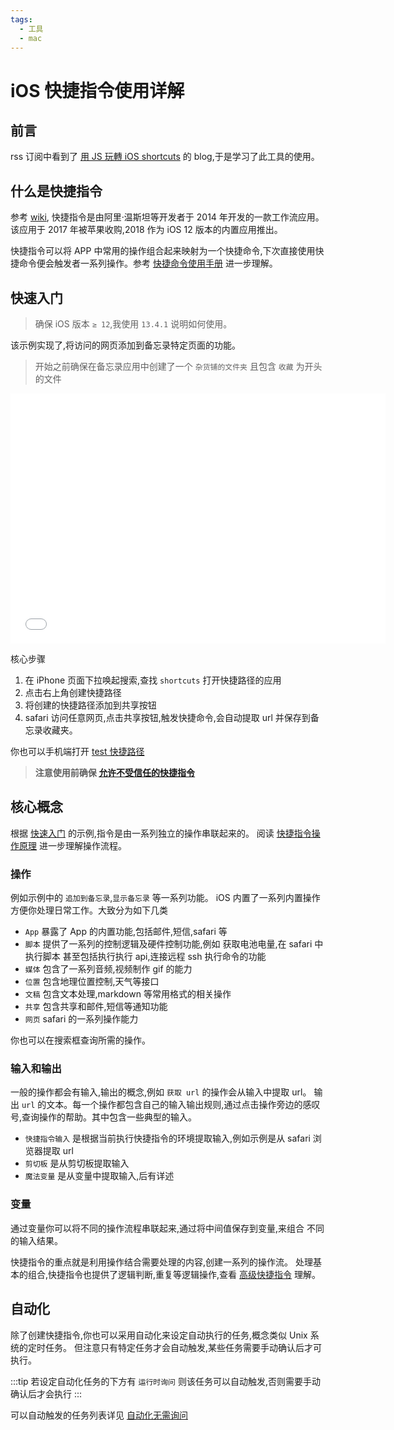 ```yaml
---
tags:
  - 工具
  - mac
---
```


# iOS 快捷指令使用详解

## 前言

rss 订阅中看到了 [用 JS 玩轉 iOS shortcuts](https://blog.techbridge.cc/2020/04/26/ios-shortcuts-js/) 的 blog,于是学习了此工具的使用。

## 什么是快捷指令
参考 [wiki](https://zh.wikipedia.org/wiki/%E5%BF%AB%E6%8D%B7%E6%8C%87%E4%BB%A4), 快捷指令是由阿里·温斯坦等开发者于 2014 年开发的一款工作流应用。该应用于 2017 年被苹果收购,2018 作为 iOS 12 版本的内置应用推出。

快捷指令可以将 APP 中常用的操作组合起来映射为一个快捷命令,下次直接使用快捷命令便会触发者一系列操作。参考 [快捷命令使用手册](https://support.apple.com/zh-cn/guide/shortcuts/welcome/ios) 进一步理解。


## 快速入门

> 确保 iOS 版本 `≥ 12`,我使用 `13.4.1` 说明如何使用。

该示例实现了,将访问的网页添加到备忘录特定页面的功能。
> 开始之前确保在备忘录应用中创建了一个 `杂货铺的文件夹` 且包含 `收藏` 为开头的文件 

<iframe  height="400" width="600"  src="//player.bilibili.com/player.html?aid=668008428&bvid=BV1Xa4y1v7LN&cid=186917494&page=1" scrolling="no" border="0" frameborder="no" framespacing="0" allowfullscreen="true"> </iframe>

核心步骤
1. 在 iPhone 页面下拉唤起搜索,查找 `shortcuts` 打开快捷路径的应用
2. 点击右上角创建快捷路径
3. 将创建的快捷路径添加到共享按钮
4. safari 访问任意网页,点击共享按钮,触发快捷命令,会自动提取 url 并保存到备忘录收藏夹。

你也可以手机端打开 [test 快捷路径](https://www.icloud.com/shortcuts/276b71131ab743d6b5af6103458c8cac)

> **注意使用前确保 [允许不受信任的快捷指令](https://support.apple.com/zh-cn/guide/shortcuts/apdfeb05586f/3.5/ios/13.5#apdf9081945c)**


## 核心概念
根据 [快速入门](#快速入门) 的示例,指令是由一系列独立的操作串联起来的。
阅读 [快捷指令操作原理](https://support.apple.com/zh-cn/guide/shortcuts/apdad3cbabfc/ios) 进一步理解操作流程。

### 操作

例如示例中的 `追加到备忘录`,`显示备忘录` 等一系列功能。
iOS 内置了一系列内置操作方便你处理日常工作。大致分为如下几类

* `App` 暴露了 App 的内置功能,包括邮件,短信,safari 等
* `脚本` 提供了一系列的控制逻辑及硬件控制功能,例如 获取电池电量,在 safari 中执行脚本
甚至包括执行执行 api,连接远程 ssh 执行命令的功能
* `媒体` 包含了一系列音频,视频制作 gif 的能力
* `位置` 包含地理位置控制,天气等接口
* `文稿` 包含文本处理,markdown 等常用格式的相关操作
* `共享` 包含共享和邮件,短信等通知功能
* `网页` safari 的一系列操作能力

你也可以在搜索框查询所需的操作。

### 输入和输出
一般的操作都会有输入,输出的概念,例如 `获取 url` 的操作会从输入中提取 url。
输出 `url` 的文本。每一个操作都包含自己的输入输出规则,通过点击操作旁边的感叹号,查询操作的帮助。其中包含一些典型的输入。

* `快捷指令输入` 是根据当前执行快捷指令的环境提取输入,例如示例是从 safari 浏览器提取 url
* `剪切板` 是从剪切板提取输入
* `魔法变量` 是从变量中提取输入,后有详述 

### 变量
通过变量你可以将不同的操作流程串联起来,通过将中间值保存到变量,来组合
不同的输入结果。


快捷指令的重点就是利用操作结合需要处理的内容,创建一系列的操作流。
处理基本的组合,快捷指令也提供了逻辑判断,重复等逻辑操作,查看 [高级快捷指令](https://support.apple.com/zh-cn/guide/shortcuts/apdb5506f698/ios) 理解。


## 自动化
除了创建快捷指令,你也可以采用自动化来设定自动执行的任务,概念类似 Unix 系统的定时任务。
但注意只有特定任务才会自动触发,某些任务需要手动确认后才可执行。

:::tip
若设定自动化任务的下方有 `运行时询问` 则该任务可以自动触发,否则需要手动确认后才会执行
:::

可以自动触发的任务列表详见 [自动化无需询问](https://support.apple.com/zh-cn/guide/shortcuts/apd602971e63/ios#apd27e876cf8)

